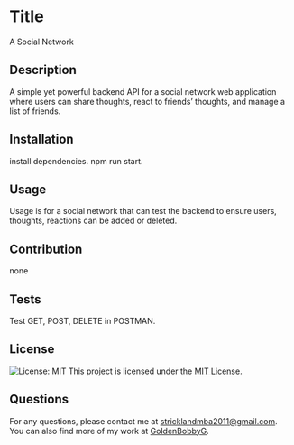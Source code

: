 
# Title
A Social Network

## Description
A simple yet powerful backend API for a social network web application where users can share thoughts, react to friends’ thoughts, and manage a list of friends.

## Installation
install dependencies. npm run start. 

## Usage
Usage is for a social network that can test the backend to ensure users, thoughts, reactions can be added or deleted.

## Contribution
none

## Tests
Test GET, POST, DELETE in POSTMAN. 


## License
![License: MIT](https://img.shields.io/badge/License-MIT-yellow.svg)
This project is licensed under the [MIT License](https://opensource.org/licenses/MIT).



## Questions
For any questions, please contact me at [stricklandmba2011@gmail.com](mailto:stricklandmba2011@gmail.com).
You can also find more of my work at [GoldenBobbyG](https://github.com/GoldenBobbyG).
